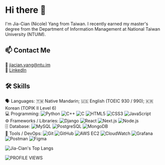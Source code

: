 # Hi there 👋
I'm Jia-Cian (Nicole) Yang from Taiwan. I recently earned my master's degree from the Department of Information Management at National Taiwan University (NTUIM).

## 📫 Contact Me
📧 jiacian.yang@ntu.im  
🔗 [LinkedIn](https://www.linkedin.com/in/jia-cian-yang)

<!--
- 🔭 I’m currently working on ...
- 🌱 I’m currently learning ...
- 👯 I’m looking to collaborate on ...
- 🤔 I’m looking for help with ...
- 💬 Ask me about ...
- 📫 How to reach me: jiacian.yang@ntu.im
- 😄 Pronouns: she/her/hers
- ⚡ Fun fact: ...
-->

## 🛠️ Skills
🗣️ Languages: 🇹🇼 Native Mandarin; 🇺🇸 English (TOEIC 930 / 990); 🇰🇷 Korean (TOPIK II Level 6)  
💻 Programming: 
![Python](https://img.shields.io/badge/Python-3776AB?style=flat&logo=python&logoColor=white)
![C++](https://img.shields.io/badge/C++-00599C?style=flat&logo=c%2B%2B&logoColor=white)
![C](https://img.shields.io/badge/C-A8B9CC?style=flat&logo=c&logoColor=white)
![HTML5](https://img.shields.io/badge/HTML5-E34F26?style=flat&logo=html5&logoColor=white)
![CSS3](https://img.shields.io/badge/CSS3-1572B6?style=flat&logo=css3&logoColor=white)
![JavaScript](https://img.shields.io/badge/JavaScript-F7DF1E?style=flat&logo=javascript&logoColor=black)  
⚙️ Frameworks / Libraries: 
![Django](https://img.shields.io/badge/Django-092E20?style=flat&logo=django&logoColor=white)
![React](https://img.shields.io/badge/React-20232A?style=flat&logo=react&logoColor=61DAFB)
![Next.js](https://img.shields.io/badge/Next.js-000000?style=flat&logo=nextdotjs&logoColor=white)
![Node.js](https://img.shields.io/badge/Node.js-339933?style=flat&logo=nodedotjs&logoColor=white)  
🗄️ Database: 
![MySQL](https://img.shields.io/badge/MySQL-4479A1?style=flat&logo=mysql&logoColor=white)
![PostgreSQL](https://img.shields.io/badge/PostgreSQL-4169E1?style=flat&logo=postgresql&logoColor=white)
![MongoDB](https://img.shields.io/badge/MongoDB-4EA94B?style=flat&logo=mongodb&logoColor=white)  
🧰 Tools / DevOps: 
![Git](https://img.shields.io/badge/Git-F05032?style=flat&logo=git&logoColor=white)
![GitHub](https://img.shields.io/badge/GitHub-181717?style=flat&logo=github&logoColor=white)
![AWS EC2](https://img.shields.io/badge/AWS_EC2-FF9900?style=flat&logo=amazonaws&logoColor=white)
![CloudWatch](https://img.shields.io/badge/CloudWatch-FF4F00?style=flat&logo=amazonaws&logoColor=white)
![Grafana](https://img.shields.io/badge/Grafana-F46800?style=flat&logo=grafana&logoColor=white)
![Postman](https://img.shields.io/badge/Postman-FF6C37?style=flat&logo=postman&logoColor=white)
![Figma](https://img.shields.io/badge/Figma-F24E1E?style=flat&logo=figma&logoColor=white)

![Jia-Cian's Top Langs](https://github-readme-stats.vercel.app/api/top-langs/?username=jiacian0609&layout=compact)

![PROFILE VIEWS](https://komarev.com/ghpvc/?username=jiacian0609&color=brightgreen)

